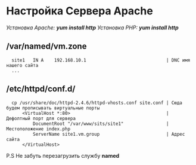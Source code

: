 Настройка Сервера Apache
========================

*Установка Apache: **yum install http***
*Установка PHP: **yum install http***

/var/named/vm.zone
---------------
```
  site1   IN A    192.168.10.1                              | DNC имя нашего сайта
  ...
```
/etc/httpd/conf.d/
------------------
```
  cp /usr/share/doc/httpd-2.4.6/httpd-vhosts.conf site.conf | Сюда будем прописывать виртуальные порты  
      <VirtualHost *:80>                                    | Дефолтный порт для сервера
          DocumentRoot "/var/www/sits/site1"                | Местоположение index.php
          ServerName site1.vm.group                         | Адрес сайта
      </VirtualHost>
```

P.S Не забуть перезагрузить службу **named**
